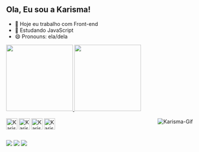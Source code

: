 ## Ola, Eu sou a Karisma!

- 🔭 Hoje eu trabalho com Front-end
- 🌱 Estudando JavaScript
- 😄 Pronouns: ela/dela
<div>
<a href="https://github.com/karismasousa">
  <img height="180em" src="https://github-readme-stats.vercel.app/api?username=karismasousa&show_icons=true&theme=dracula&include_all_commits=true&count_private=true"/>
  <img height="180em" src="https://github-readme-stats.vercel.app/api/top-langs/?username=karismasousa&layout=compact&langs_cout=16&theme=dracula"/>
  </a>
</div>

<div style="display: inline_block"><br>
  <img align="center" alt="Karisma-Js" height="30" widht="40" src="https://cdn.jsdelivr.net/gh/devicons/devicon/icons/javascript/javascript-plain.svg"/>
  <img align="center" alt="Karisma-Js" height="30" widht="40" src="https://cdn.jsdelivr.net/gh/devicons/devicon/icons/html5/html5-plain.svg"/>
  <img align="center" alt="Karisma-Js" height="30" widht="40" src="https://cdn.jsdelivr.net/gh/devicons/devicon/icons/css3/css3-plain.svg"/>
  <img align="center" alt="Karisma-Js" height="30" widht="40" src="https://cdn.jsdelivr.net/gh/devicons/devicon/icons/react/react-original.svg"/>
    <img align="right" alt="Karisma-Gif" src="https://i.picasion.com/pic92/ac116223271da7c512d9fac84325b9fa.gif"/>
</div>

##
<div>
  <a href="https://www.linkedin.com/in/karismaalves/" target="_blank"><img src="https://img.shields.io/badge/LinkedIn-0077B5?style=for-the-badge&logo=linkedin&logoColor=white" target="_blank"></a>
   <a href="https://mail.google.com/mail/u/0/?tab=rm&ogbl#inbox" target="_blank"><img src="https://img.shields.io/badge/Gmail-D14836?style=for-the-badge&logo=gmail&logoColor=white" target="_blank"></a>
   <a href="https://discord.com/store" target="_blank"><img src="https://img.shields.io/badge/Discord-7289DA?style=for-the-badge&logo=discord&logoColor=white" target="_blank"></a>
   </div>  

